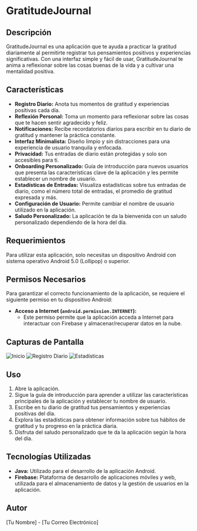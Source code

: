# GratitudeJournal

## Descripción
GratitudeJournal es una aplicación que te ayuda a practicar la gratitud diariamente al permitirte registrar tus pensamientos positivos y experiencias significativas. Con una interfaz simple y fácil de usar, GratitudeJournal te anima a reflexionar sobre las cosas buenas de la vida y a cultivar una mentalidad positiva.

## Características
- **Registro Diario:** Anota tus momentos de gratitud y experiencias positivas cada día.
- **Reflexión Personal:** Toma un momento para reflexionar sobre las cosas que te hacen sentir agradecido y feliz.
- **Notificaciones:** Recibe recordatorios diarios para escribir en tu diario de gratitud y mantener la práctica constante.
- **Interfaz Minimalista:** Diseño limpio y sin distracciones para una experiencia de usuario tranquila y enfocada.
- **Privacidad:** Tus entradas de diario están protegidas y solo son accesibles para ti.
- **Onboarding Personalizado:** Guía de introducción para nuevos usuarios que presenta las características clave de la aplicación y les permite establecer un nombre de usuario.
- **Estadísticas de Entradas:** Visualiza estadísticas sobre tus entradas de diario, como el número total de entradas, el promedio de gratitud expresada y más.
- **Configuración de Usuario:** Permite cambiar el nombre de usuario utilizado en la aplicación.
- **Saludo Personalizado:** La aplicación te da la bienvenida con un saludo personalizado dependiendo de la hora del día.

## Requerimientos

Para utilizar esta aplicación, solo necesitas un dispositivo Android con sistema operativo Android 5.0 (Lollipop) o superior.

## Permisos Necesarios

Para garantizar el correcto funcionamiento de la aplicación, se requiere el siguiente permiso en tu dispositivo Android:

- **Acceso a Internet (`android.permission.INTERNET`):**
  - Este permiso permite que la aplicación acceda a Internet para interactuar con Firebase y almacenar/recuperar datos en la nube.

## Capturas de Pantalla
![Inicio](https://example.com/gratitudejournal/screenshots/home.png)
![Registro Diario](https://example.com/gratitudejournal/screenshots/journal.png)
![Estadísticas](https://example.com/gratitudejournal/screenshots/statistics.png)

## Uso
1. Abre la aplicación.
2. Sigue la guía de introducción para aprender a utilizar las características principales de la aplicación y establecer tu nombre de usuario.
3. Escribe en tu diario de gratitud tus pensamientos y experiencias positivas del día.
4. Explora las estadísticas para obtener información sobre tus hábitos de gratitud y tu progreso en la práctica diaria.
5. Disfruta del saludo personalizado que te da la aplicación según la hora del día.

## Tecnologías Utilizadas
- **Java:** Utilizado para el desarrollo de la aplicación Android.
- **Firebase:** Plataforma de desarrollo de aplicaciones móviles y web, utilizada para el almacenamiento de datos y la gestión de usuarios en la aplicación.

## Autor
[Tu Nombre] - [Tu Correo Electrónico]
